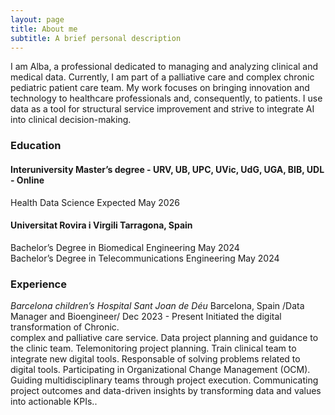 ```yaml
---
layout: page
title: About me
subtitle: A brief personal description
---
```


I am Alba, a professional dedicated to managing and analyzing clinical and medical data. Currently, I am part of a palliative care and complex chronic pediatric patient care team. My work focuses on bringing innovation and technology to healthcare professionals and, consequently, to patients. I use data as a tool for structural service improvement and strive to integrate AI into clinical decision-making.

### Education

#### Interuniversity Master’s degree - URV, UB, UPC, UVic, UdG, UGA, BIB, UDL  -  Online                  
Health Data Science                                                                   Expected May 2026

#### Universitat Rovira i Virgili                                                                            Tarragona, Spain
Bachelor’s Degree in Biomedical Engineering                                        May 2024                  
Bachelor’s Degree in Telecommunications Engineering                     May 2024


### Experience
*Barcelona children’s Hospital Sant Joan de Déu*                                Barcelona, Spain
/Data Manager and Bioengineer/                                                         Dec  2023 - Present
Initiated the digital transformation of Chronic.       		  
complex and palliative care service. 
Data project planning and guidance to the clinic team. 
Telemonitoring project planning. 
Train clinical team to integrate new digital tools.
Responsable of solving problems related to digital tools.
Participating in Organizational Change Management (OCM).
Guiding multidisciplinary teams through project execution. 
Communicating project outcomes and data-driven insights by transforming data and values into actionable KPIs..

